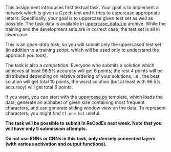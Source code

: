 This assignment introduces first textual task. Your goal is to implement
a network which is given a Czech text and it tries to uppercase appropriate
letters. Specifically, your goal is to uppercase given test set as well as
possible. The task data is available in
[uppercase_data.zip](https://ufal.mff.cuni.cz/~straka/courses/npfl114/1718/uppercase_data.zip)
archive. While the training and the development sets are in correct case, the
test set is all in lowercase.

This is an _open-data task_, so you will submit only the uppercased test set
(in addition to a training script, which will be used only to understand the
approach you took).

The task is also a _competition_. Everyone who submits a solution which achieves
at least 96.5% accuracy will get 6 points; the rest 4 points will be distributed
depending on relative ordering of your solutions, i.e., the best solution will
get total 10 points, the worst solution (but at least with 96.5% accuracy) will
get total 6 points.

If you want, you can start with the
[uppercase.py](https://github.com/ufal/npfl114/tree/master/labs/03/uppercase.py)
template, which loads the data, generate an alphabet of given size containing most frequent
characters, and can generate sliding window view on the data.
To represent characters, you might find `tf.one_hot` useful.

**The task will be possible to submit in ReCodEx next week. Note that you
will have only 5 submission attempts.**

**Do not use RNNs or CNNs in this task, only densely connected layers (with
various activation and output functions).**

